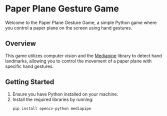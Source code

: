 # Paper Plane Gesture Game

Welcome to the Paper Plane Gesture Game, a simple Python game where you control a paper plane on the screen using hand gestures.

## Overview

This game utilizes computer vision and the [Mediapipe](https://mediapipe.dev/) library to detect hand landmarks, allowing you to control the movement of a paper plane with specific hand gestures.

## Getting Started

1. Ensure you have Python installed on your machine.
2. Install the required libraries by running:
   ```bash
   pip install opencv-python mediapipe
